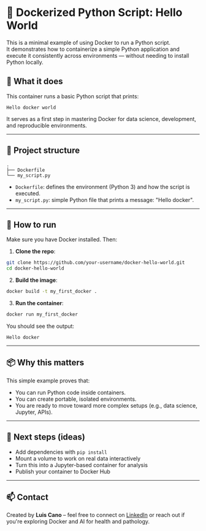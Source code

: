 # 🐳 Dockerized Python Script: Hello World

This is a minimal example of using Docker to run a Python script.  
It demonstrates how to containerize a simple Python application and execute it consistently across environments — without needing to install Python locally.

## 🧠 What it does

This container runs a basic Python script that prints:

```
Hello docker world
```

It serves as a first step in mastering Docker for data science, development, and reproducible environments.

---

## 📁 Project structure

```
.
├── Dockerfile
└── my_script.py
```

- `Dockerfile`: defines the environment (Python 3) and how the script is executed.
- `my_script.py`: simple Python file that prints a message: "Hello docker".

---

## 🚀 How to run

Make sure you have Docker installed. Then:

1. **Clone the repo**:

```bash
git clone https://github.com/your-username/docker-hello-world.git
cd docker-hello-world
```

2. **Build the image**:

```bash
docker build -t my_first_docker .
```

3. **Run the container**:

```bash
docker run my_first_docker
```

You should see the output:

```
Hello docker 
```

---

## 📦 Why this matters

This simple example proves that:

- You can run Python code inside containers.
- You can create portable, isolated environments.
- You are ready to move toward more complex setups (e.g., data science, Jupyter, APIs).

---

## 🔧 Next steps (ideas)

- Add dependencies with `pip install`
- Mount a volume to work on real data interactively
- Turn this into a Jupyter-based container for analysis
- Publish your container to Docker Hub

---

## 📫 Contact

Created by **Luis Cano** – feel free to connect on [LinkedIn](https://www.linkedin.com) or reach out if you're exploring Docker and AI for health and pathology.
